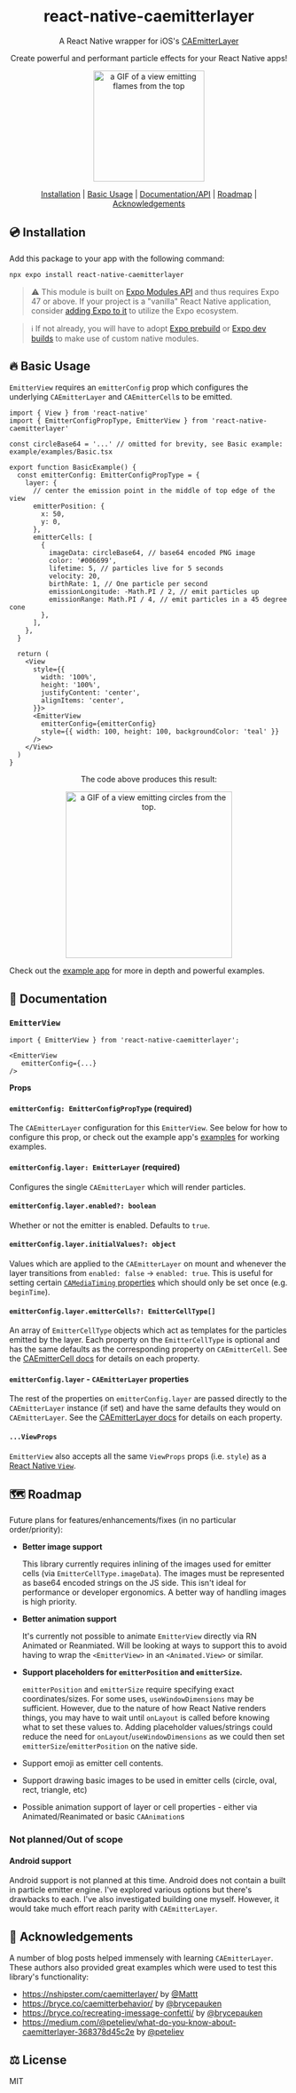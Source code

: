 <h1 align="center">react-native-caemitterlayer</h1>

<p align="center">
A React Native wrapper for iOS's <a target="_blank" href="https://developer.apple.com/documentation/quartzcore/caemitterlayer">CAEmitterLayer</a></p>

<p align="center">Create powerful and performant particle effects for your React Native apps!
</p>

<p align="center">
   <img src=".github/images/fire.gif" width="200" alt="a GIF of a view emitting flames from the top" />
</p>
<p align="center">
   <a href="#-installation">Installation</a> | <a href="#-basic-usage">Basic Usage</a> | <a href="#-documentation">Documentation/API</a> | <a href="# -roadmap">Roadmap</a> | <a href="#-acknowledgements">Acknowledgements</a>
</p>

## 💿 Installation

Add this package to your app with the following command:

```bash
npx expo install react-native-caemitterlayer
```

> ⚠️ This module is built on [Expo Modules API](https://docs.expo.dev/modules/overview/) and thus requires Expo 47 or above.
> If your project is a "vanilla" React Native application, consider [adding Expo to it](https://docs.expo.dev/bare/installing-expo-modules/) to utilize the Expo ecosystem.

> ℹ️ If not already, you will have to adopt [Expo prebuild](https://docs.expo.dev/workflow/prebuild/) or [Expo dev builds](https://docs.expo.dev/develop/development-builds/introduction/) to make use of custom native modules.

## 🔥 Basic Usage

`EmitterView` requires an `emitterConfig` prop which configures the underlying `CAEmitterLayer` and `CAEmitterCell`s to be emitted.

```tsx
import { View } from 'react-native'
import { EmitterConfigPropType, EmitterView } from 'react-native-caemitterlayer'

const circleBase64 = '...' // omitted for brevity, see Basic example: example/examples/Basic.tsx

export function BasicExample() {
  const emitterConfig: EmitterConfigPropType = {
    layer: {
      // center the emission point in the middle of top edge of the view
      emitterPosition: {
        x: 50,
        y: 0,
      },
      emitterCells: [
        {
          imageData: circleBase64, // base64 encoded PNG image
          color: '#006699',
          lifetime: 5, // particles live for 5 seconds
          velocity: 20,
          birthRate: 1, // One particle per second
          emissionLongitude: -Math.PI / 2, // emit particles up
          emissionRange: Math.PI / 4, // emit particles in a 45 degree cone
        },
      ],
    },
  }

  return (
    <View
      style={{
        width: '100%',
        height: '100%',
        justifyContent: 'center',
        alignItems: 'center',
      }}>
      <EmitterView
        emitterConfig={emitterConfig}
        style={{ width: 100, height: 100, backgroundColor: 'teal' }}
      />
    </View>
  )
}
```

<p align="center">The code above produces this result:</p>
<p align="center">
   <img src=".github/images/basic.gif" width="300" alt="a GIF of a view emitting circles from the top." />
</p>

Check out the [example app](example/) for more in depth and powerful examples.

## 📖 Documentation

### `EmitterView`

```tsx
import { EmitterView } from 'react-native-caemitterlayer';

<EmitterView
   emitterConfig={...}
/>
```

**Props**

#### `emitterConfig: EmitterConfigPropType` (required)

The `CAEmitterLayer` configuration for this `EmitterView`. See below for how to configure this prop, or check out the example app's [examples](example/examples/) for working examples.

#### `emitterConfig.layer: EmitterLayer` (required)

Configures the single `CAEmitterLayer` which will render particles.

#### `emitterConfig.layer.enabled?: boolean`

Whether or not the emitter is enabled. Defaults to `true`.

#### `emitterConfig.layer.initialValues?: object`

Values which are applied to the `CAEmitterLayer` on mount and whenever the layer transitions from `enabled: false` -> `enabled: true`.
This is useful for setting certain [`CAMediaTiming` properties](https://developer.apple.com/documentation/quartzcore/camediatiming) which should only be set once (e.g. `beginTime`).

#### `emitterConfig.layer.emitterCells?: EmitterCellType[]`

An array of `EmitterCellType` objects which act as templates for the particles emitted by the layer.
Each property on the `EmitterCellType` is optional and has the same defaults as the corresponding property on `CAEmitterCell`. See the [CAEmitterCell docs](https://developer.apple.com/documentation/quartzcore/caemittercell) for details on each property.

#### `emitterConfig.layer` - `CAEmitterLayer` properties

The rest of the properties on `emitterConfig.layer` are passed directly to the `CAEmitterLayer` instance (if set) and have the same defaults they would on `CAEmitterLayer`. See the [CAEmitterLayer docs](https://developer.apple.com/documentation/quartzcore/caemitterlayer) for details on each property.

#### `...ViewProps`

`EmitterView` also accepts all the same `ViewProps` props (i.e. `style`) as a [React Native `View`](https://reactnative.dev/docs/view).

## 🗺️ Roadmap

Future plans for features/enhancements/fixes (in no particular order/priority):

- **Better image support**

  This library currently requires inlining of the images used for emitter cells (via `EmitterCellType.imageData`). The images must be represented as base64 encoded strings on the JS side. This isn't ideal for performance or developer ergonomics. A better way of handling images is high priority.

- **Better animation support**

  It's currently not possible to animate `EmitterView` directly via RN Animated or Reanmiated. Will be looking at ways to support this to avoid having to wrap the `<EmitterView>` in an `<Animated.View>` or similar.

- **Support placeholders for `emitterPosition` and `emitterSize`.**

  `emitterPosition` and `emitterSize` require specifying exact coordinates/sizes. For some uses, `useWindowDimensions` may be sufficient. However, due to the nature of how React Native renders things, you may have to wait until `onLayout` is called before knowing what to set these values to. Adding placeholder values/strings could reduce the need for `onLayout`/`useWindowDimensions` as we could then set `emitterSize`/`emitterPosition` on the native side.

- Support emoji as emitter cell contents.
- Support drawing basic images to be used in emitter cells (circle, oval, rect, triangle, etc)
- Possible animation support of layer or cell properties - either via Animated/Reanimated or basic `CAAnimation`s

### Not planned/Out of scope

#### Android support

Android support is not planned at this time. Android does not contain a built in particle emitter engine. I've explored various options but there's drawbacks to each. I've also investigated building one myself. However, it would take much effort reach parity with `CAEmitterLayer`.

## 🙌 Acknowledgements

A number of blog posts helped immensely with learning `CAEmitterLayer`. These authors also provided great examples which were used to test this library's functionality:

- https://nshipster.com/caemitterlayer/ by [@Mattt](https://github.com/mattt)
- https://bryce.co/caemitterbehavior/ by [@brycepauken](https://github.com/brycepauken)
- https://bryce.co/recreating-imessage-confetti/ by [@brycepauken](https://github.com/brycepauken)
- https://medium.com/@peteliev/what-do-you-know-about-caemitterlayer-368378d45c2e by [@peteliev](https://github.com/peteliev)

## ⚖️ License

MIT
